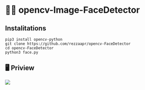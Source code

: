 # 🧑🏻 opencv-Image-FaceDetector


## Instalitations
```
pip3 install opencv-python
git clone https://github.com/rezzaapr/opencv-FaceDetector
cd opencv-FaceDetector
python3 face.py
```

## 🖥️ Priview
<img src="https://user-images.githubusercontent.com/58212770/83148500-3dbdd600-a123-11ea-8ec8-375783b60aaa.gif">
